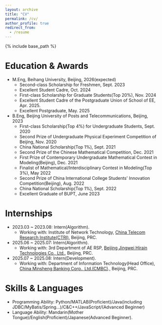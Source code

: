 ```yaml
---
layout: archive
title: "CV"
permalink: /cv/
author_profile: true
redirect_from:
  - /resume
---
```


{% include base_path %}

Education & Awards
======
* M.Eng, Beihang University, Beijing, 2026(expected)
  * Second-class Scholarship for Freshmen, Sept. 2023
  * Excellent Student Cadre, Oct. 2024
  * First-class Scholarship for Graduate Students(Top 20%), Nov. 2024
  * Excellent Student Cadre of the Postgraduate Union of School of EE, Apr. 2025.
  * Excellent Postgraduate, May. 2025
* B.Eng, Beijing University of Posts and Telecommunications, Beijing, 2023
  * First-class Scholarship(Top 4%) for Undergraduate Students, Sept. 2020
  * Second Prize of Undergraduate Physical Experiment Competition of Beijing, Nov. 2020
  * China National Scholarship(Top 1%), Sept. 2021
  * Second Prize of the Chinese Mathematical Competition, Dec. 2021
  * First Prize of Contemporary Undergraduate Mathematical Contest in Modeling(Beijing), Dec. 2021
  * Finalist of Mathematical/Interdisciplinary Contest in Modeling(Top 3%), May 2022
  * Second Prize of China International College Students' Innovation Competition(Beijing), Aug. 2022
  * China National Scholarship(Top 1%), Sept. 2022
  * Excellent Graduate of BUPT, June 2023

Internships
======
* 2023.03 ~ 2023.08: Intern(Algorithm).
  * Working with: Institute of Network Technology, [China Telecom Research Institute(CTRI)](http://www.chinatelecom.com.cn), Beijing, PRC.
* 2025.06 ~ 2025.07: Intern(Algorithm).
  * Working with: 3rd Department of AE RSP, [Beijing Jingwei Hirain Technologies Co., Ltd.](https://www.hirain.com/), Beijing, PRC.
* 2025.07 ~ 2025.08: Intern(Development).
  * Working with: Department of Information Technology(Head Office), [China Minsheng Banking Corp., Ltd.(CMBC)](https://www.cmbc.com.cn/)., Beijing, PRC.

Skills & Languages
======
* Programming Ability: Python/MATLAB(Proficient)/Java(including JDBC/MyBatis/Spring...)/C&C++/JavaScript/(Advanced Beginner)
* Language Ability: Mandarin(Mother Tongue)/English(Proficient)/Japanese(Advanced Beginner).
